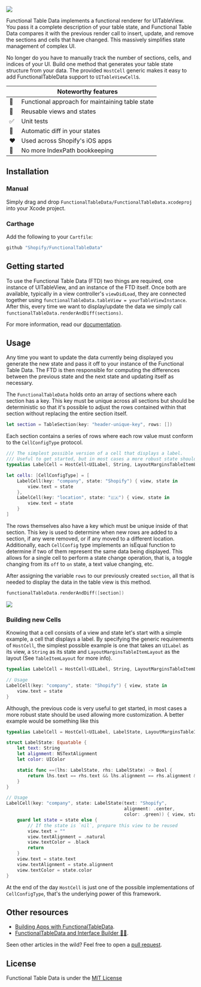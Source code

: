<img src="https://github.com/Shopify/FunctionalTableData/raw/master/Images/Banner.png" />

Functional Table Data implements a functional renderer for UITableView. You pass it a complete description of your table state, and Functional Table Data compares it with the previous render call to insert, update, and remove the sections and cells that have changed. This massively simplifies state management of complex UI.

No longer do you have to manually track the number of sections, cells, and indices of your UI. Build one method that generates your table state structure from your data. The provided `HostCell` generic makes it easy to add FunctionalTableData support to `UITableViewCell`s.

|         | Noteworthy features       |
----------|---------------------
💯 | Functional approach for maintaining table state
👷‍ | Reusable views and states
✅ | Unit tests
🔀 | Automatic diff in your states
❤️ | Used across Shopify's iOS apps
🙅 | No more IndexPath bookkeeping

## Installation

### Manual

Simply drag and drop `FunctionalTableData/FunctionalTableData.xcodeproj` into your Xcode project.

### Carthage

Add the following to your `Cartfile`:

```ruby
github "Shopify/FunctionalTableData"
```

## Getting started
To use the Functional Table Data (FTD) two things are required, one instance of UITableView, and an instance of the FTD itself. Once both are available, typically in a view controller's `viewDidLoad`, they are connected together using
`functionalTableData.tableView = yourTableViewInstance`. After this, every time we want to display/update the data we simply call `functionalTableData.renderAndDiff(sections)`.

For more information, read our [documentation](https://shopify.github.io/FunctionalTableData/).

## Usage

Any time you want to update the data currently being displayed you generate the new state and pass it off to your instance of the Functional Table Data. The FTD is then responsible for computing the differences between the previous state and the next state and updating itself as necessary.

The `FunctionalTableData` holds onto an array of sections where each section has a key. This key must be unique across all sections but should be deterministic so that it's possible to adjust the rows contained within that section without replacing the entire section itself.

```swift
let section = TableSection(key: "header-unique-key", rows: [])
```

Each section contains a series of rows where each row value must conform to the `CellConfigType` protocol.

```swift
/// The simplest possible version of a cell that displays a label.
/// Useful to get started, but in most cases a more robust state should be used allowing more customization.
typealias LabelCell = HostCell<UILabel, String, LayoutMarginsTableItemLayout>

let cells: [CellConfigType] = [
	LabelCell(key: "company", state: "Shopify") { view, state in
		view.text = state
	},
	LabelCell(key: "location", state: "🇨🇦") { view, state in
		view.text = state
	}
]
```

The rows themselves also have a key which must be unique inside of that section. This key is used to determine when new rows are added to a section, if any were removed, or if any moved to a different location.
Additionally, each `CellConfig` type implements an isEqual function to determine if two of them represent the same data being displayed. This allows for a single cell to perform a state change operation, that is, a toggle changing from its `off` to `on` state, a text value changing, etc.

After assigning the variable `rows` to our previously created `section`, all that is needed to display the data in the table view is this method.

```swift
functionalTableData.renderAndDiff([section])
```

<img src="https://github.com/Shopify/FunctionalTableData/raw/master/Images/Example1.png" />

### Building new Cells
Knowing that a cell consists of a view and state let's start with a simple example, a cell that displays a label. By specifying the generic requirements of `HostCell`, the simplest possible example is one that takes an `UILabel` as its view, a `String` as its state and `LayoutMarginsTableItemLayout` as the layout (See `TableItemLayout` for more info).

```swift
typealias LabelCell = HostCell<UILabel, String, LayoutMarginsTableItemLayout>

// Usage
LabelCell(key: "company", state: "Shopify") { view, state in
	view.text = state
}
```

Although, the previous code is very useful to get started, in most cases a more robust state should be used allowing more customization. A better example would be something like this

```swift
typealias LabelCell = HostCell<UILabel, LabelState, LayoutMarginsTableItemLayout>

struct LabelState: Equatable {
	let text: String
	let alignment: NSTextAlignment
	let color: UIColor

	static func ==(lhs: LabelState, rhs: LabelState) -> Bool {
		return lhs.text == rhs.text && lhs.alignment == rhs.alignment && lhs.color == rhs.color
	}
}

// Usage
LabelCell(key: "company", state: LabelState(text: "Shopify",
                                            alignment: .center,
                                            color: .green)) { view, state in
	guard let state = state else {
		// If the state is `nil`, prepare this view to be reused
		view.text = ""
		view.textAlignment = .natural
		view.textColor = .black
		return
	}
	view.text = state.text
	view.textAlignment = state.alignment
	view.textColor = state.color
}
```

At the end of the day `HostCell` is just one of the possible implementations of `CellConfigType`, that's the underlying power of this framework.

## Other resources

- [Building Apps with FunctionalTableData](https://medium.com/@raulriera/building-apps-with-functionaltabledata-c99bfaa7e2e5).
- [FunctionalTableData and Interface Builder 🎨✨](https://medium.com/@raulriera/using-interface-builder-and-code-%EF%B8%8F-d9db30269d1d).

Seen other articles in the wild? Feel free to open a [pull request](https://github.com/Shopify/FunctionalTableData/pulls).

## License
Functional Table Data is under the [MIT License](https://github.com/Shopify/FunctionalTableData/blob/master/LICENSE.txt)
